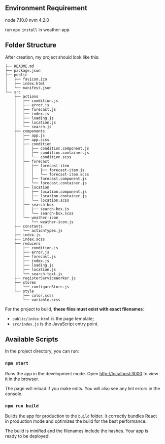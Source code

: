 ## Environment Requirement

node 7.10.0 nvm 4.2.0

run `npm install` in weather-app

## Folder Structure

After creation, my project should look like this:

```
├── README.md
├── package.json
├── public
│   ├── favicon.ico
│   ├── index.html
│   └── manifest.json
└── src
    ├── actions
    │   ├── condition.js
    │   ├── error.js
    │   ├── forecast.js
    │   ├── index.js
    │   ├── loading.js
    │   ├── location.js
    │   └── search.js
    ├── components
    │   ├── app.js
    │   ├── app.scss
    │   ├── condition
    │   │   ├── condition.component.js
    │   │   ├── condition.container.js
    │   │   └── condition.scss
    │   ├── forecast
    │   │   ├── forecast-item
    │   │   │   ├── forecast-item.js
    │   │   │   └── forecast-item.scss
    │   │   ├── forecast.component.js
    │   │   └── forecast.container.js
    │   ├── location
    │   │   ├── location.component.js
    │   │   ├── location.container.js
    │   │   └── location.scss
    │   ├── search-box
    │   │   ├── search-box.js
    │   │   └── search-box.scss
    │   └── weather-icon
    │       └── weather-icon.js
    ├── constants
    │   └── actionTypes.js
    ├── index.js
    ├── index.scss
    ├── reducers
    │   ├── condition.js
    │   ├── error.js
    │   ├── forecast.js
    │   ├── index.js
    │   ├── loading.js
    │   ├── location.js
    │   └── search-text.js
    ├── registerServiceWorker.js
    ├── stores
    │   └── configureStore.js
    └── style
        ├── color.scss
        └── variable.scss

```

For the project to build, **these files must exist with exact filenames**:

* `public/index.html` is the page template;
* `src/index.js` is the JavaScript entry point.

## Available Scripts

In the project directory, you can run:

### `npm start`

Runs the app in the development mode.
Open [http://localhost:3000](http://localhost:3000) to view it in the browser.

The page will reload if you make edits.
You will also see any lint errors in the console.

### `npm run build`

Builds the app for production to the `build` folder.
It correctly bundles React in production mode and optimizes the build for the best performance.

The build is minified and the filenames include the hashes.
Your app is ready to be deployed!
